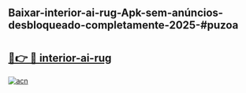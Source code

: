 ## Baixar-interior-ai-rug-Apk-sem-anúncios-desbloqueado-completamente-2025-#puzoa

# <h2><a href="https://ainizakaria.my?title=interior-ai-rug&ref=22M">🔗👉 🔴 interior-ai-rug</a></h2>

[![acn](https://github.com/user-attachments/assets/0f9c940e-d8b0-45ae-aac7-cd30a18b3e1c)](https://ainizakaria.my?title=interior-ai-rug&ref=22M)

